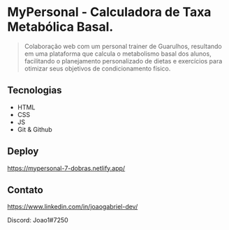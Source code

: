 # MyPersonal - Calculadora de Taxa Metabólica Basal. 

> Colaboração web com um personal trainer de Guarulhos, resultando em uma plataforma que calcula o metabolismo basal dos alunos, facilitando o planejamento personalizado de dietas e exercícios para otimizar seus objetivos de condicionamento físico.

## Tecnologias

- HTML 
- CSS
- JS
- Git & Github

## Deploy

https://mypersonal-7-dobras.netlify.app/

## Contato 

https://www.linkedin.com/in/joaogabriel-dev/ 

Discord: Joao1#7250 
